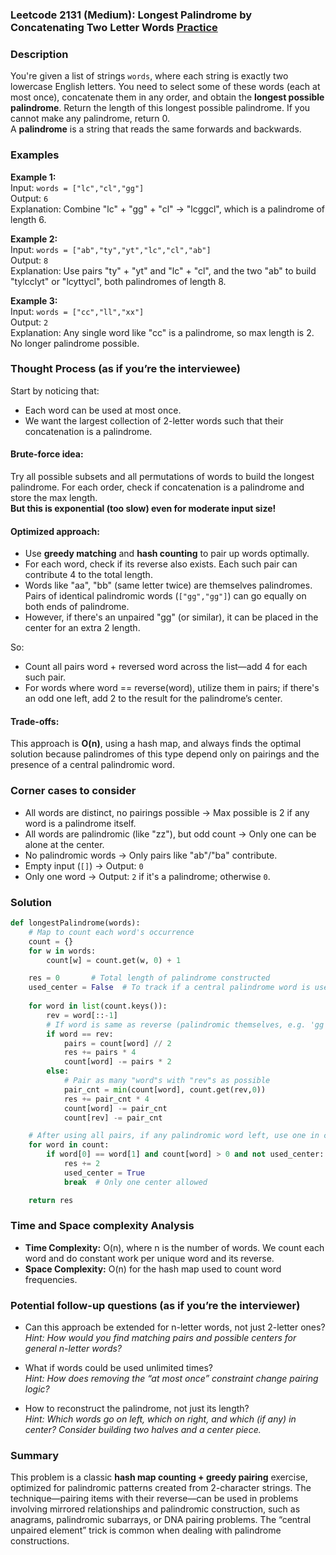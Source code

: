 ### Leetcode 2131 (Medium): Longest Palindrome by Concatenating Two Letter Words [Practice](https://leetcode.com/problems/longest-palindrome-by-concatenating-two-letter-words)

### Description  
You're given a list of strings `words`, where each string is exactly two lowercase English letters. You need to select some of these words (each at most once), concatenate them in any order, and obtain the **longest possible palindrome**. Return the length of this longest possible palindrome. If you cannot make any palindrome, return 0.  
A **palindrome** is a string that reads the same forwards and backwards.

### Examples  

**Example 1:**  
Input: `words = ["lc","cl","gg"]`  
Output: `6`  
Explanation: Combine "lc" + "gg" + "cl" → "lcggcl", which is a palindrome of length 6.

**Example 2:**  
Input: `words = ["ab","ty","yt","lc","cl","ab"]`  
Output: `8`  
Explanation: Use pairs "ty" + "yt" and "lc" + "cl", and the two "ab" to build "tylcclyt" or "lcyttycl", both palindromes of length 8.

**Example 3:**  
Input: `words = ["cc","ll","xx"]`  
Output: `2`  
Explanation: Any single word like "cc" is a palindrome, so max length is 2. No longer palindrome possible.

### Thought Process (as if you’re the interviewee)  
Start by noticing that:
- Each word can be used at most once.
- We want the largest collection of 2-letter words such that their concatenation is a palindrome.

#### Brute-force idea:  
Try all possible subsets and all permutations of words to build the longest palindrome. For each order, check if concatenation is a palindrome and store the max length.  
**But this is exponential (too slow) even for moderate input size!**

#### Optimized approach:  
- Use **greedy matching** and **hash counting** to pair up words optimally.
- For each word, check if its reverse also exists. Each such pair can contribute 4 to the total length.
- Words like "aa", "bb" (same letter twice) are themselves palindromes. Pairs of identical palindromic words (`["gg","gg"]`) can go equally on both ends of palindrome.
- However, if there's an unpaired "gg" (or similar), it can be placed in the center for an extra 2 length.

So:
- Count all pairs word + reversed word across the list—add 4 for each such pair.
- For words where word == reverse(word), utilize them in pairs; if there's an odd one left, add 2 to the result for the palindrome’s center.

#### Trade-offs:  
This approach is **O(n)**, using a hash map, and always finds the optimal solution because palindromes of this type depend only on pairings and the presence of a central palindromic word.

### Corner cases to consider  
- All words are distinct, no pairings possible → Max possible is 2 if any word is a palindrome itself.
- All words are palindromic (like "zz"), but odd count → Only one can be alone at the center.
- No palindromic words → Only pairs like "ab"/"ba" contribute.
- Empty input (`[]`) → Output: `0`
- Only one word → Output: `2` if it's a palindrome; otherwise `0`.

### Solution

```python
def longestPalindrome(words):
    # Map to count each word's occurrence
    count = {}
    for w in words:
        count[w] = count.get(w, 0) + 1

    res = 0       # Total length of palindrome constructed
    used_center = False  # To track if a central palindrome word is used
    
    for word in list(count.keys()):
        rev = word[::-1]
        # If word is same as reverse (palindromic themselves, e.g. 'gg')
        if word == rev:
            pairs = count[word] // 2
            res += pairs * 4
            count[word] -= pairs * 2
        else:
            # Pair as many "word"s with "rev"s as possible
            pair_cnt = min(count[word], count.get(rev,0))
            res += pair_cnt * 4
            count[word] -= pair_cnt
            count[rev] -= pair_cnt

    # After using all pairs, if any palindromic word left, use one in center
    for word in count:
        if word[0] == word[1] and count[word] > 0 and not used_center:
            res += 2
            used_center = True
            break  # Only one center allowed

    return res
```

### Time and Space complexity Analysis  

- **Time Complexity:** O(n), where n is the number of words. We count each word and do constant work per unique word and its reverse.
- **Space Complexity:** O(n) for the hash map used to count word frequencies.

### Potential follow-up questions (as if you’re the interviewer)  

- Can this approach be extended for n-letter words, not just 2-letter ones?  
  *Hint: How would you find matching pairs and possible centers for general n-letter words?*

- What if words could be used unlimited times?  
  *Hint: How does removing the “at most once” constraint change pairing logic?*

- How to reconstruct the palindrome, not just its length?  
  *Hint: Which words go on left, which on right, and which (if any) in center? Consider building two halves and a center piece.*

### Summary
This problem is a classic **hash map counting + greedy pairing** exercise, optimized for palindromic patterns created from 2-character strings. The technique—pairing items with their reverse—can be used in problems involving mirrored relationships and palindromic construction, such as anagrams, palindromic subarrays, or DNA pairing problems. The “central unpaired element” trick is common when dealing with palindrome constructions.
